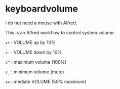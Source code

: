 # keyboardvolume

I do not need a mouse with Alfred.

This is an Alfred workflow to control system volume.

`v+` : VOLUME up by 10%

`v-` : VOLUME down by 10%

`v^` : maximum volume (100%)

`v_` : minimum volume (mute)

`v=` : mediate VOLUME (50% maximum)

